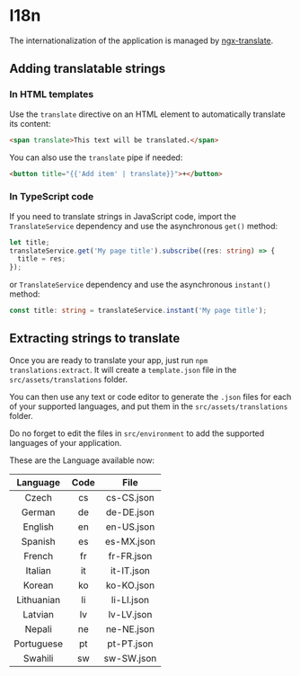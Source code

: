 # I18n

The internationalization of the application is managed by [ngx-translate](https://github.com/ngx-translate/core).

## Adding translatable strings

### In HTML templates

Use the `translate` directive on an HTML element to automatically translate its content:

```html
<span translate>This text will be translated.</span>
```

You can also use the `translate` pipe if needed:

```html
<button title="{{'Add item' | translate}}">+</button>
```

### In TypeScript code

If you need to translate strings in JavaScript code, import the `TranslateService` dependency and use the asynchronous
`get()` method:

```typescript
let title;
translateService.get('My page title').subscribe((res: string) => {
  title = res;
});
```

or `TranslateService` dependency and use the asynchronous
`instant()` method:

```typescript
const title: string = translateService.instant('My page title');
```

## Extracting strings to translate

Once you are ready to translate your app, just run `npm translations:extract`.
It will create a `template.json` file in the `src/assets/translations` folder.

You can then use any text or code editor to generate the `.json` files for each of your supported languages, and put
them in the `src/assets/translations` folder.

Do no forget to edit the files in `src/environment` to add the supported languages of your application.

These are the Language available now:

|  Language  | Code |    File    |
| :--------: | :--: | :--------: |
|   Czech    |  cs  | cs-CS.json |
|   German   |  de  | de-DE.json |
|  English   |  en  | en-US.json |
|  Spanish   |  es  | es-MX.json |
|   French   |  fr  | fr-FR.json |
|  Italian   |  it  | it-IT.json |
|   Korean   |  ko  | ko-KO.json |
| Lithuanian |  li  | li-LI.json |
|  Latvian   |  lv  | lv-LV.json |
|   Nepali   |  ne  | ne-NE.json |
| Portuguese |  pt  | pt-PT.json |
|  Swahili   |  sw  | sw-SW.json |

